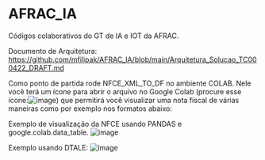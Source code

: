 # AFRAC_IA
Códigos colaborativos do GT de IA e IOT da AFRAC.

Documento de Arquitetura: https://github.com/mfilipak/AFRAC_IA/blob/main/Arquitetura_Solucao_TC000422_DRAFT.md


Como ponto de partida rode NFCE_XML_TO_DF no ambiente COLAB. 
Nele você terá um ícone para abrir o arquivo no Google Colab (procure esse ícone:![image](https://user-images.githubusercontent.com/38990743/117188532-88c07e80-adb3-11eb-8895-91ead85d0d83.png)) que permitirá você visualizar uma nota fiscal de várias maneiras como por exemplo nos formatos abaixo:


Exemplo de visualização da NFCE usando PANDAS e google.colab.data_table.
![image](https://user-images.githubusercontent.com/38990743/109837754-4304ff80-7c24-11eb-823a-ad92c2b1aacc.png)

Exemplo usando DTALE:
![image](https://user-images.githubusercontent.com/38990743/109838566-0b4a8780-7c25-11eb-8902-bcd905a10505.png)


